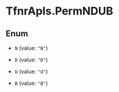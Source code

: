 # TfnrApIs.PermNDUB

## Enum


* `N` (value: `"N"`)

* `D` (value: `"D"`)

* `U` (value: `"U"`)

* `B` (value: `"B"`)


